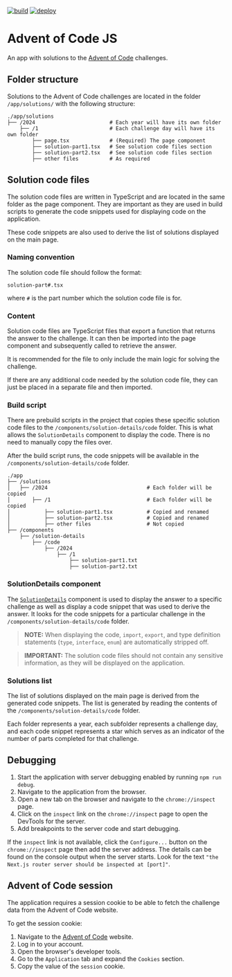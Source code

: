 [![build](https://img.shields.io/github/actions/workflow/status/ihtnc/advent-of-code-js/build.yml?label=build&logo=github+actions&logoColor=white)](https://github.com/ihtnc/advent-of-code-js/actions/workflows/build.yml)
[![deploy](https://deploy-badge.vercel.app/vercel/advent-of-code-js?name=website)](https://advent-of-code-js.vercel.app/)

# Advent of Code JS
An app with solutions to the [Advent of Code](https://adventofcode.com/) challenges.

## Folder structure
Solutions to the Advent of Code challenges are located in the folder `/app/solutions/` with the following structure:

```plaintext
./app/solutions
├── /2024                        # Each year will have its own folder
    ├── /1                       # Each challenge day will have its own folder
        ├── page.tsx             # (Required) The page component
        ├── solution-part1.tsx   # See solution code files section
        ├── solution-part2.tsx   # See solution code files section
        ├── other files          # As required
```

## Solution code files
The solution code files are written in TypeScript and are located in the same folder as the page component. They are important as they are used in build scripts to generate the code snippets used for displaying code on the application.

These code snippets are also used to derive the list of solutions displayed on the main page.

### Naming convention
The solution code file should follow the format:

```
solution-part#.tsx
```

where `#` is the part number which the solution code file is for.

### Content
Solution code files are TypeScript files that export a function that returns the answer to the challenge. It can then be imported into the page component and subsequently called to retrieve the answer.

It is recommended for the file to only include the main logic for solving the challenge.

If there are any additional code needed by the solution code file, they can just be placed in a separate file and then imported.

### Build script
There are prebuild scripts in the project that copies these specific solution code files to the `/components/solution-details/code` folder. This is what allows the `SolutionDetails` component to display the code. There is no need to manually copy the files over.

After the build script runs, the code snippets will be available in the `/components/solution-details/code` folder.

```plaintext
./app
├── /solutions
│   ├── /2024                                # Each folder will be copied
│       ├── /1                               # Each folder will be copied
│           ├── solution-part1.tsx           # Copied and renamed
│           ├── solution-part2.tsx           # Copied and renamed
│           ├── other files                  # Not copied
├── /components
    ├── /solution-details
        ├── /code
            ├── /2024
                ├── /1
                    ├── solution-part1.txt
                    ├── solution-part2.txt
```

### SolutionDetails component
The [`SolutionDetails`](app/components/solution-details.tsx#L8) component is used to display the answer to a specific challenge as well as display a code snippet that was used to derive the answer. It looks for the code snippets for a particular challenge in the `/components/solution-details/code` folder.

> **NOTE:** When displaying the code, `import`, `export`, and type definition statements (`type`, `interface`, `enum`) are automatically stripped off.

> **IMPORTANT:** The solution code files should not contain any sensitive information, as they will be displayed on the application.

### Solutions list
The list of solutions displayed on the main page is derived from the generated code snippets. The list is generated by reading the contents of the `/components/solution-details/code` folder.

Each folder represents a year, each subfolder represents a challenge day, and each code snippet represents a star which serves as an indicator of the number of parts completed for that challenge.

## Debugging
1. Start the application with server debugging enabled by running `npm run debug`.
2. Navigate to the application from the browser.
3. Open a new tab on the browser and navigate to the `chrome://inspect` page.
4. Click on the `inspect` link on the `chrome://inspect` page to open the DevTools for the server.
5. Add breakpoints to the server code and start debugging.

If the `inspect` link is not available, click the `Configure...` button on the `chrome://inspect` page then add the server address. The details can be found on the console output when the server starts. Look for the text `"the Next.js router server should be inspected at [port]"`.

## Advent of Code session

The application requires a session cookie to be able to fetch the challenge data from the Advent of Code website.

To get the session cookie:
1. Navigate to the [Advent of Code](https://adventofcode.com/) website.
2. Log in to your account.
3. Open the browser's developer tools.
4. Go to the `Application` tab and expand the `Cookies` section.
5. Copy the value of the `session` cookie.